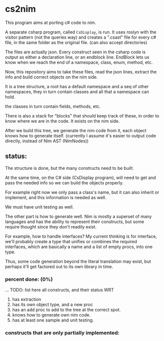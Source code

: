 # cs2nim
This program aims at porting c# code to nim.

A separate csharp program, called `CsDisplay`, is run. It uses roslyn with the visitor pattern (not the queries way)
and creates a ".csast" file for every c# file, in the same folder as the original file. (can also accept directories)

The files are actually json. Every construct seen in the csharp code is output as either a declaration line, or an endblock line.
EndBlock lets us know when we reach the end of a namespace, class, enum, method, etc.

Now, this repository aims to take these files, read the json lines, extract the info and build correct objects on the nim side.

It is a tree structure, a root has a default namespace and a seq of other namespaces, they in turn contain classes and all that a namespace can hold.

the classes in turn contain fields, methods, etc. 

There is also a stack for "blocks" that should keep track of these, in order to know where we are in the code. It exists on the nim side.

After we build this tree, we generate the nim code from it, each object knows how to generate itself. (currently I assume it's easier to output code directly, instead of Nim AST (NimNodes))

## status: 
The structure is done, but the many constructs need to be built. 

At the same time, on the C# side (CsDisplay program), will need to get and pass the needed info so we can build the objects properly. 

For example right now we only pass a class's name, but it can also inherit or implement, and this information is needed as well.

We must have unit testing as well.

The other part is how to generate well. Nim is mostly a superset of many languages and has the ability to represent their constructs, but some require thought since they don't readily exist.

For example, how to handle interfaces? My current thinking is for interface, we'll probably create a type that unifies or combines the required interfaces, which are basically a name and a list of empty procs, into one type.

Thus, some code generation beyond the literal translation may exist, but perhaps it'll get factored out to its own library in time.

### percent done: (0%)
... TODO: list here all constructs, and their status WRT
1) has extraction
2) has its own object type, and a new proc
3) has an add proc to add to the tree at the correct spot.
4) knows how to generate own nim code.
5) has at least one sample and unit testing.

### constructs that are only partially implemented:
